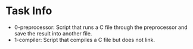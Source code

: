 # Task Info
* 0-preprocessor: Script that runs a C file through the preprocessor and save the result into another file.
* 1-compiler: Script that compiles a C file but does not link.
